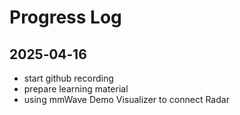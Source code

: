 # Progress Log

## 2025‑04‑16
- start github recording 
- prepare learning material
- using mmWave Demo Visualizer to connect Radar
